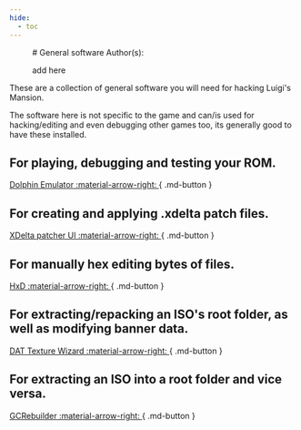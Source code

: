 ```yaml
---
hide:
  - toc
---
```

<figure markdown> 
# General software
Author(s):

add here
</figure>
These are a collection of general software you will need for hacking Luigi's Mansion.

The software here is not specific to the game and can/is used for hacking/editing and even debugging other games too, its generally good to have these installed. 

## For playing, debugging and testing your ROM.

[Dolphin Emulator :material-arrow-right: ](tool_pages/Dolphin.md){ .md-button } 

## For creating and applying .xdelta patch files.

[XDelta patcher UI :material-arrow-right: ](tool_pages/XDeltaUI.md){ .md-button }

## For manually hex editing bytes of files.

[HxD :material-arrow-right: ](tool_pages/HxD.md){ .md-button }

## For extracting/repacking an ISO's root folder, as well as modifying banner data.

[DAT Texture Wizard :material-arrow-right: ](tool_pages/DAT_TW.md){ .md-button }

## For extracting an ISO into a root folder and vice versa.

[GCRebuilder :material-arrow-right: ](tool_pages/GCR.md){ .md-button }
<br>
<br>
<br>
<br>
<br>